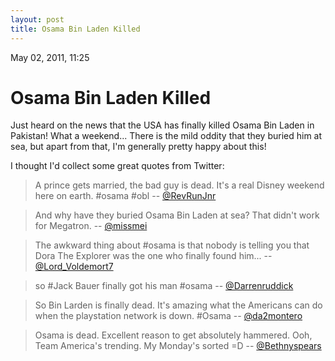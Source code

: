 ```yaml
---
layout: post
title: Osama Bin Laden Killed
---
```


May 02, 2011, 11:25

# Osama Bin Laden Killed #

Just heard on the news that the USA has finally killed Osama Bin Laden in Pakistan! What a weekend... There is the mild oddity that they buried him at sea, but apart from that, I'm generally pretty happy about this!

I thought I'd collect some great quotes from Twitter:

> A prince gets married, the bad guy is dead. It's a real Disney weekend here on earth. #osama #obl -- [@RevRunJnr](twitter.com/@RevRunJnr)

> And why have they buried Osama Bin Laden at sea? That didn't work for Megatron. -- [@missmei](twitter.com/@missmei)

> The awkward thing about #osama is that nobody is telling you that Dora The Explorer was the one who finally found him... -- [@Lord_Voldemort7](twitter.com/@Lord_Voldemort7)

> so #Jack Bauer finally got his man #osama -- [@Darrenruddick](twitter.com/@Darrenruddick)

> So Bin Larden is finally dead. It's amazing what the Americans can do when the playstation network is down. #Osama -- [@da2montero](twitter.com/@da2montero)

> Osama is dead. Excellent reason to get absolutely hammered. Ooh, Team America's trending. My Monday's sorted =D -- [@Bethnyspears](twitter.com/@Bethnyspears)
